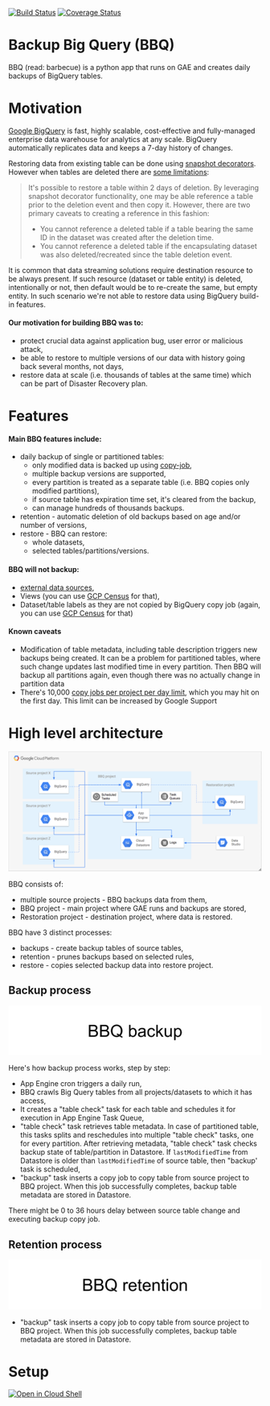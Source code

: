 [![Build Status](https://travis-ci.org/ocadotechnology/bbq.svg?branch=master)](https://travis-ci.org/ocadotechnology/bbq)
[![Coverage Status](https://coveralls.io/repos/github/ocadotechnology/bbq/badge.svg?branch=master)](https://coveralls.io/github/ocadotechnology/bbq?branch=master)

# Backup Big Query (BBQ)

BBQ (read: barbecue) is a python app that runs on GAE and creates daily backups of BigQuery tables.

# Motivation

[Google BigQuery](https://cloud.google.com/bigquery/) is fast, highly scalable, cost-effective and fully-managed enterprise data warehouse for analytics at any scale. BigQuery automatically replicates data and keeps a 7-day history of changes.

Restoring data from existing table can be done using [snapshot decorators](https://cloud.google.com/bigquery/table-decorators#snapshot_decorators).
However when tables are deleted there are [some limitations](https://cloud.google.com/bigquery/docs/managing-tables#undeletetable): 
> It's possible to restore a table within 2 days of deletion. By leveraging snapshot decorator functionality, one may be able reference a table prior to the deletion event and then copy it. However, there are two primary caveats to creating a reference in this fashion:
> * You cannot reference a deleted table if a table bearing the same ID in the dataset was created after the deletion time.
> * You cannot reference a deleted table if the encapsulating dataset was also deleted/recreated since the table deletion event.

It is common that data streaming solutions require destination resource to be always present. If such resource (dataset or table entity) is deleted, intentionally or not, then default would be to re-create the same, but empty entity.
In such scenario we're not able to restore data using BigQuery build-in features.

#### Our motivation for building BBQ was to:
* protect crucial data against application bug, user error or malicious attack,
* be able to restore to multiple versions of our data with history going back several months, not days,
* restore data at scale (i.e. thousands of tables at the same time) which can be part of Disaster Recovery plan.

# Features

#### Main BBQ features include:
* daily backup of single or partitioned tables:
  * only modified data is backed up using [copy-job](https://cloud.google.com/bigquery/docs/managing-tables#copy-table),
  * multiple backup versions are supported,
  * every partition is treated as a separate table (i.e. BBQ copies only modified partitions),
  * if source table has expiration time set, it's cleared from the backup,
  * can manage hundreds of thousands backups.
* retention - automatic deletion of old backups based on age and/or number of versions,
* restore - BBQ can restore:
  * whole datasets,
  * selected tables/partitions/versions.

#### BBQ will not backup:
* [external data sources](https://cloud.google.com/bigquery/external-data-sources),
* Views (you can use [GCP Census](https://github.com/ocadotechnology/gcp-census) for that),
* Dataset/table labels as they are not copied by BigQuery copy job (again, you can use [GCP Census](https://github.com/ocadotechnology/gcp-census) for that)  

#### Known caveats
* Modification of table metadata, including table description triggers new backups being created. It can be a problem for partitioned tables, where such change updates last modified time in every partition. Then BBQ will backup all partitions again, even though there was no actually change in partition data
* There's 10,000 [copy jobs per project per day limit](https://cloud.google.com/bigquery/quotas#copy_jobs), which you may hit on the first day. This limit can be increased by Google Support

# High level architecture

![Architecture diagram](docs/images/bbq-architecture-diagram.png)

BBQ consists of:
- multiple source projects - BBQ backups data from them,
- BBQ project - main project where GAE runs and backups are stored,
- Restoration project - destination project, where data is restored.

BBQ have 3 distinct processes:
- backups - create backup tables of source tables,
- retention - prunes backups based on selected rules,
- restore - copies selected backup data into restore project. 

## Backup process

![Backup process](docs/images/bbq_backup_process.gif)

Here's how backup process works, step by step:
- App Engine cron triggers a daily run,
- BBQ crawls Big Query tables from all projects/datasets to which it has access,
- It creates a "table check" task for each table and schedules it for execution in App Engine Task Queue,
- "table check" task retrieves table metadata. In case of partitioned table, this tasks splits and reschedules into multiple "table check" tasks, one for every partition. After retrieving metadata, "table check" task checks backup state of table/partition in Datastore. If ```lastModifiedTime``` from Datastore is older than ```lastModifiedTime``` of source table, then "backup' task is scheduled,
- "backup" task inserts a copy job to copy table from source project to BBQ project. When this job successfully completes, backup table metadata are stored in Datastore.

There might be 0 to 36 hours delay between source table change and executing backup copy job.

## Retention process  

![Retention process](docs/images/bbq_retention_process.gif)

- "backup" task inserts a copy job to copy table from source project to BBQ project. When this job successfully completes, backup table metadata are stored in Datastore.  

# Setup
<a href="https://console.cloud.google.com/cloudshell/open?git_repo=https://github.com/ocadotechnology/bbq&page=editor&open_in_editor=SETUP.md">
<img alt="Open in Cloud Shell" src ="http://gstatic.com/cloudssh/images/open-btn.png"></a>